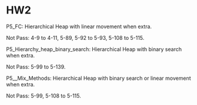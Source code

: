 # HW2

P5_FC: Hierarchical Heap with linear movement when extra.

Not Pass: 4-9 to 4-11, 5-89, 5-92 to 5-93, 5-108 to 5-115.

P5_Hierarchy_heap_binary_search: Hierarchical Heap with binary search when extra.

Not Pass: 5-99 to 5-139.

P5__Mix_Methods: Hierarchical Heap with binary search or linear movement when extra.

Not Pass: 5-99, 5-108 to 5-115.
